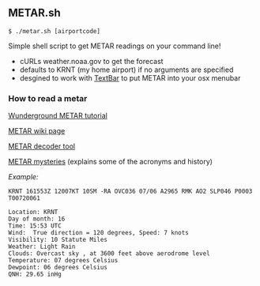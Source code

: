 ## METAR.sh

`$ ./metar.sh [airportcode]`

Simple shell script to get METAR readings on your command line!

- cURLs weather.noaa.gov to get the forecast
- defaults to KRNT (my home airport) if no arguments are specified
- desgined to work with [TextBar](http://www.richsomerfield.com/apps/) to put METAR into your osx menubar

### How to read a metar

[Wunderground METAR tutorial](http://www.wunderground.com/metarFAQ.asp?MR=1)

[METAR wiki page](https://en.wikipedia.org/wiki/METAR)

[METAR decoder tool](http://heras-gilsanz.com/manuel/METAR-Decoder.html)

[METAR mysteries](http://www.cfidarren.com/r-metarmystery.htm) (explains some of the acronyms and history)

*Example:*
```
KRNT 161553Z 12007KT 10SM -RA OVC036 07/06 A2965 RMK AO2 SLP046 P0003 T00720061

Location: KRNT
Day of month: 16
Time: 15:53 UTC
Wind:  True direction = 120 degrees, Speed: 7 knots
Visibility: 10 Statute Miles
Weather: Light Rain 
Clouds: Overcast sky , at 3600 feet above aerodrome level
Temperature: 07 degrees Celsius
Dewpoint: 06 degrees Celsius
QNH: 29.65 inHg
```
